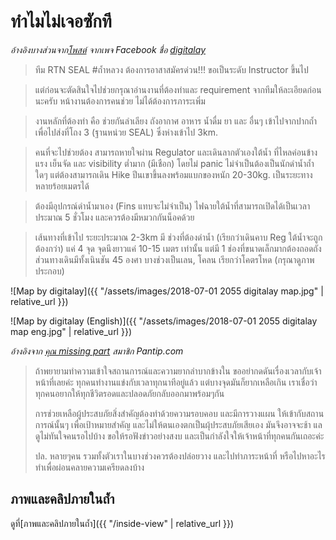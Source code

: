 ---
---

# ทำไมไม่เจอซักที

_อ้างอิงบางส่วนจาก[โพสต์](https://www.facebook.com/digitalay/posts/1729237023796534) จากเพจ Facebook ชื่อ [digitalay](https://www.facebook.com/digitalay/)_

> ทีม RTN SEAL #ถ้ำหลวง ต้องการอาสาสมัครด่วน!!! ขอเป็นระดับ Instructor ขึ้นไป

> แต่ก่อนจะตัดสินใจไปช่วยกรุณาอ่านงานที่ต้องทำและ requirement จากทีมให้ละเอียดก่อนนะครับ หน้างานต้องการคนช่วย ไม่ได้ต้องการภาระเพิ่ม

> งานหลักที่ต้องทำ คือ ช่วยกันลำเลียง ถังอากาศ อาหาร น้ำดื่ม ยา และ อื่นๆ เข้าไปจากปากถ้ำเพื่อไปส่งที่โถง 3 (ฐานหน่วย SEAL) ซึ่งห่างเข้าไป 3km.

> คนที่จะไปช่วยต้อง สามารถหายใจผ่าน Regulator และเดินลากตัวเองใต้น้ำ ที่ไหลค่อนข้างแรง เย็นจัด และ visibility ต่ำมาก (มีเชือก) โดยไม่ panic ไม่จำเป็นต้องเป็นนักดำน้ำถ้ำใดๆ แต่ต้องสามารถเดิน Hike ปีนเขาขึ้นลงพร้อมแบกของหนัก 20-30kg. เป็นระยะทางหลายร้อยเมตรได้

> ต้องมีอุปกรณ์ดำน้ำมาเอง (Fins แทบจะไม่จำเป็น) ไฟฉายใต้น้ำที่สามารถเปิดได้เป็นเวลาประมาณ 5 ชั่วโมง และควรต้องมีหมวกกันน็อคด้วย

> เส้นทางที่เข้าไป ระยะประมาณ 2-3km มี ช่วงที่ต้องดำน้ำ (เรียกว่าเดินคาบ Reg ใต้น้ำจะถูกต้องกว่า) แค่ 4 จุด จุดนึงยาวแค่ 10-15 เมตร เท่านั้น แต่มี 1 ช่องที่ขนาดเล็กมากต้องถอดถัง ส่วนทางเดินมีทั้งเนินชัน 45 องศา บางช่วงเป็นเลน, โคลน เรียกว่าโคตรโหด (กรุณาดูภาพประกอบ)

![Map by digitalay]({{ "/assets/images/2018-07-01 2055 digitalay map.jpg" | relative_url }})

![Map by digitalay (English)]({{ "/assets/images/2018-07-01 2055 digitalay map eng.jpg" | relative_url }})

_อ้างอิงจาก [คุณ missing part](https://pantip.com/topic/37803852/comment7099) สมาชิก Pantip.com_

> ถ้าพยายามทำความเข้าใจสถานการณ์และความยากลำบากข้างใน
> ขออย่ากดดันเรื่องเวลากับเจ้าหน้าที่เลยค่ะ
> ทุกคนทำงานแข่งกับเวลาทุกนาทีอยู่แล้ว แต่บางจุดมันก็ยากเหลือเกิน
> เราเชื่อว่าทุกคนอยากให้ทุกชีวิตรอดและปลอดภัยกลับออกมาพร้อมๆกัน
>
> การช่วยเหลือผู้ประสบภัยสิ่งสำคัญต้องทำด้วยความรอบคอบ และมีการวางแผน
> ให้เข้ากับสถานการณ์นั้นๆ เพื่อเป้าหมายสำคัญ และไม่ให้ตนเองตกเป็นผุ้ประสบภัยเสียเอง
> มันจึงอาจจะช้า แลดูไม่ทันใจคนรอไปบ้าง
> ขอให้รอฟังข่าวอย่างสงบ และเป็นกำลังใจให้เจ้าหน้าที่ทุกคนกันเถอะค่ะ
>
> ปล. หลายๆคน รวมทั้งตัวเราในบางช่วงควรต้องปล่อยวาง
> และไปทำภาระหน้าที่ หรือไปหาอะไรทำเพื่อผ่อนคลายความเครียดลงบ้าง

## ภาพและคลิปภายในถ้ำ

ดูที่[ภาพและคลิปภายในถ้ำ]({{ "/inside-view" | relative_url }})